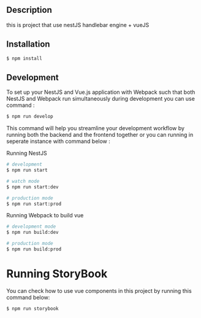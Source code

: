 ## Description

this is project that use nestJS handlebar engine + vueJS
## Installation

```bash
$ npm install
```

## Development
To set up your NestJS and Vue.js application with Webpack such that both NestJS and Webpack run simultaneously during development
you can use command : 
```bash
$ npm run develop
```
This command will help you streamline your development workflow by running both the backend and the frontend together or you can running in seperate instance with command below :

Running NestJS
```bash
# development
$ npm run start

# watch mode
$ npm run start:dev

# production mode
$ npm run start:prod
```

Running Webpack to build vue

```bash
# development mode
$ npm run build:dev

# production mode
$ npm run build:prod
```

# Running StoryBook
You can check how to use vue components in this project by running this command below:
````bash
$ npm run storybook
````
